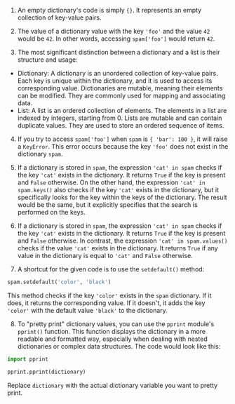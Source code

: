 1. An empty dictionary's code is simply `{}`. It represents an empty collection of key-value pairs.

2. The value of a dictionary value with the key `'foo'` and the value `42` would be `42`. In other words, accessing `spam['foo']` would return `42`.

3. The most significant distinction between a dictionary and a list is their structure and usage:
- Dictionary: A dictionary is an unordered collection of key-value pairs. Each key is unique within the dictionary, and it is used to access its corresponding value. Dictionaries are mutable, meaning their elements can be modified. They are commonly used for mapping and associating data.
- List: A list is an ordered collection of elements. The elements in a list are indexed by integers, starting from 0. Lists are mutable and can contain duplicate values. They are used to store an ordered sequence of items.

4. If you try to access `spam['foo']` when `spam` is `{ 'bar': 100 }`, it will raise a `KeyError`. This error occurs because the key `'foo'` does not exist in the dictionary `spam`.

5. If a dictionary is stored in `spam`, the expression `'cat' in spam` checks if the key `'cat'` exists in the dictionary. It returns `True` if the key is present and `False` otherwise. On the other hand, the expression `'cat' in spam.keys()` also checks if the key `'cat'` exists in the dictionary, but it specifically looks for the key within the keys of the dictionary. The result would be the same, but it explicitly specifies that the search is performed on the keys.

6. If a dictionary is stored in `spam`, the expression `'cat' in spam` checks if the key `'cat'` exists in the dictionary. It returns `True` if the key is present and `False` otherwise. In contrast, the expression `'cat' in spam.values()` checks if the value `'cat'` exists in the dictionary. It returns `True` if any value in the dictionary is equal to `'cat'` and `False` otherwise.

7. A shortcut for the given code is to use the `setdefault()` method:
```python
spam.setdefault('color', 'black')
```
This method checks if the key `'color'` exists in the `spam` dictionary. If it does, it returns the corresponding value. If it doesn't, it adds the key `'color'` with the default value `'black'` to the dictionary.

8. To "pretty print" dictionary values, you can use the `pprint` module's `pprint()` function. This function displays the dictionary in a more readable and formatted way, especially when dealing with nested dictionaries or complex data structures. The code would look like this:
```python
import pprint

pprint.pprint(dictionary)
```
Replace `dictionary` with the actual dictionary variable you want to pretty print.